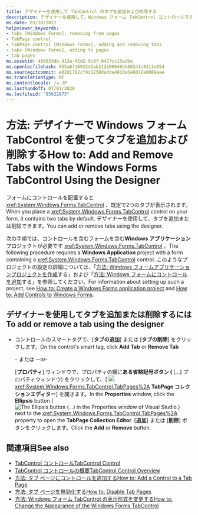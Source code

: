 ```yaml
---
title: デザイナーを使用して TabControl のタブを追加および削除する
description: デザイナーを使用して、Windows フォーム TabControl コントロールでタブを追加および削除する方法について説明します。
ms.date: 03/30/2017
helpviewer_keywords:
- tabs [Windows Forms], removing from pages
- TabPage control
- TabPage control [Windows Forms], adding and removing tabs
- tabs [Windows Forms], adding to pages
- tab pages
ms.assetid: 480633db-413a-45d2-9c8f-0427cc13adbe
ms.openlocfilehash: 955a671693243ab212180046bb60241c8113a854
ms.sourcegitcommit: e02d17b2cf9c1258dadda4810a5e6072a0089aee
ms.translationtype: MT
ms.contentlocale: ja-JP
ms.lasthandoff: 07/01/2020
ms.locfileid: "85622875"
---
```

# <a name="how-to-add-and-remove-tabs-with-the-windows-forms-tabcontrol-using-the-designer"></a><span data-ttu-id="b31c4-103">方法: デザイナーで Windows フォーム TabControl を使ってタブを追加および削除する</span><span class="sxs-lookup"><span data-stu-id="b31c4-103">How to: Add and Remove Tabs with the Windows Forms TabControl Using the Designer</span></span>
<span data-ttu-id="b31c4-104">フォームにコントロールを配置すると <xref:System.Windows.Forms.TabControl> 、既定で2つのタブが表示されます。</span><span class="sxs-lookup"><span data-stu-id="b31c4-104">When you place a <xref:System.Windows.Forms.TabControl> control on your form, it contains two tabs by default.</span></span> <span data-ttu-id="b31c4-105">デザイナーを使用して、タブを追加または削除できます。</span><span class="sxs-lookup"><span data-stu-id="b31c4-105">You can add or remove tabs using the designer.</span></span>

 <span data-ttu-id="b31c4-106">次の手順では、コントロールを含むフォームを含む**Windows アプリケーション**プロジェクトが必要です <xref:System.Windows.Forms.TabControl> 。</span><span class="sxs-lookup"><span data-stu-id="b31c4-106">The following procedure requires a **Windows Application** project with a form containing a <xref:System.Windows.Forms.TabControl> control.</span></span> <span data-ttu-id="b31c4-107">このようなプロジェクトの設定の詳細については、「[方法: Windows フォームアプリケーションプロジェクトを作成](/visualstudio/ide/step-1-create-a-windows-forms-application-project)する」および「[方法: Windows フォームにコントロールを追加](how-to-add-controls-to-windows-forms.md)する」を参照してください。</span><span class="sxs-lookup"><span data-stu-id="b31c4-107">For information about setting up such a project, see [How to: Create a Windows Forms application project](/visualstudio/ide/step-1-create-a-windows-forms-application-project) and [How to: Add Controls to Windows Forms](how-to-add-controls-to-windows-forms.md).</span></span>

## <a name="to-add-or-remove-a-tab-using-the-designer"></a><span data-ttu-id="b31c4-108">デザイナーを使用してタブを追加または削除するには</span><span class="sxs-lookup"><span data-stu-id="b31c4-108">To add or remove a tab using the designer</span></span>

- <span data-ttu-id="b31c4-109">コントロールのスマートタグで、[**タブの追加**] または [**タブの削除**] をクリックします。</span><span class="sxs-lookup"><span data-stu-id="b31c4-109">On the control's smart tag, click **Add Tab** or **Remove Tab**</span></span>

     <span data-ttu-id="b31c4-110">\- または -</span><span class="sxs-lookup"><span data-stu-id="b31c4-110">-or-</span></span>

     <span data-ttu-id="b31c4-111">[**プロパティ**] ウィンドウで、プロパティの横に**ある省略記号ボタン (** [...] プロパティウィンドウ) をクリックして、[ ![ ](./media/visual-studio-ellipsis-button.png) <xref:System.Windows.Forms.TabControl.TabPages%2A> **TabPage コレクションエディター**] を開きます。</span><span class="sxs-lookup"><span data-stu-id="b31c4-111">In the **Properties** window, click the **Ellipsis** button (![The Ellipsis button (...) in the Properties window of Visual Studio.](./media/visual-studio-ellipsis-button.png)) next to the <xref:System.Windows.Forms.TabControl.TabPages%2A> property to open the **TabPage Collection Editor**.</span></span> <span data-ttu-id="b31c4-112">[**追加**] または [**削除**] ボタンをクリックします。</span><span class="sxs-lookup"><span data-stu-id="b31c4-112">Click the **Add** or **Remove** button.</span></span>

## <a name="see-also"></a><span data-ttu-id="b31c4-113">関連項目</span><span class="sxs-lookup"><span data-stu-id="b31c4-113">See also</span></span>

- [<span data-ttu-id="b31c4-114">TabControl コントロール</span><span class="sxs-lookup"><span data-stu-id="b31c4-114">TabControl Control</span></span>](tabcontrol-control-windows-forms.md)
- [<span data-ttu-id="b31c4-115">TabControl コントロールの概要</span><span class="sxs-lookup"><span data-stu-id="b31c4-115">TabControl Control Overview</span></span>](tabcontrol-control-overview-windows-forms.md)
- [<span data-ttu-id="b31c4-116">方法: タブ ページにコントロールを追加する</span><span class="sxs-lookup"><span data-stu-id="b31c4-116">How to: Add a Control to a Tab Page</span></span>](how-to-add-a-control-to-a-tab-page.md)
- [<span data-ttu-id="b31c4-117">方法: タブ ページを無効化する</span><span class="sxs-lookup"><span data-stu-id="b31c4-117">How to: Disable Tab Pages</span></span>](how-to-disable-tab-pages.md)
- [<span data-ttu-id="b31c4-118">方法: Windows フォーム TabControl の表示形式を変更する</span><span class="sxs-lookup"><span data-stu-id="b31c4-118">How to: Change the Appearance of the Windows Forms TabControl</span></span>](how-to-change-the-appearance-of-the-windows-forms-tabcontrol.md)
